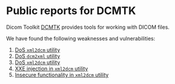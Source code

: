 # Public reports for DCMTK

Dicom Toolkit [DCMTK](https://dicom.offis.de/dcmtk.php.de) provides tools for working with DICOM files.

We have found the following weaknesses and vulnerabilities:

1. [DoS `xml2dcm` utility](./xml2dcm_dos.md)
2. [DoS `dcm2xml` utility](./dcm2xml_dos.md)
3. [DoS `xml2dcm` utility](./xml2dcm_dos1.md)
4. [XXE injection in `xml2dcm` utility](./xml2dcm_xxe.md)
5. [Insecure functionality in `xml2dcm` utility](./xml2dcm_insecure_functionality.md) 

